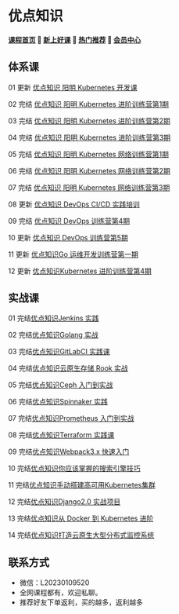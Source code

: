# 优点知识

#### [**课程首页**](../index.md) 💖 [**新上好课**](./xshk.md) 💖 [**热门推荐**](./rmtj.md) 💖 [**会员中心**](./vip.md)



## **体系课**

01 更新 [优点知识 阳明 Kubernetes 开发课](https://youdianzhishi.com/web/course/1018)

02 完结 [优点知识 阳明 Kubernetes 进阶训练营第1期](https://youdianzhishi.com/web/course/1012)

03 完结 [优点知识 阳明 Kubernetes 进阶训练营第2期](https://youdianzhishi.com/web/course/1022)

04 完结 [优点知识 阳明 Kubernetes 进阶训练营第3期](https://youdianzhishi.com/web/course/1030)

05 完结 [优点知识 阳明 Kubernetes 网络训练营第1期](https://youdianzhishi.com/web/course/1021)

06 完结 [优点知识 阳明 Kubernetes 网络训练营第2期](https://youdianzhishi.com/web/course/1029)

07 完结 [优点知识 阳明 Kubernetes 网络训练营第3期](https://youdianzhishi.com/web/course/1031)

08 更新 [优点知识 DevOps CI/CD 实践培训](https://youdianzhishi.com/web/course/1026)

09 完结 [优点知识 DevOps 训练营第4期](https://youdianzhishi.com/web/course/1032)

10 更新 [优点知识 DevOps 训练营第5期](https://youdianzhishi.com/web/course/1034)

11 更新 [优点知识Go 运维开发训练营第一期](https://youdianzhishi.com/web/course/1035)

12 更新 [优点知识Kubernetes 进阶训练营第4期](https://youdianzhishi.com/web/course/1036)



## **实战课**

01 完结[优点知识Jenkins 实践](https://youdianzhishi.com/web/course/1013)

02 完结[优点知识Golang 实战](https://youdianzhishi.com/web/course/1011)

03 完结[优点知识GitLabCI 实践课](https://youdianzhishi.com/web/course/1016)

04 完结[优点知识云原生存储 Rook 实战](https://youdianzhishi.com/web/course/1025)

05 完结[优点知识Ceph 入门到实战](https://youdianzhishi.com/web/course/1019)

06 完结[优点知识Spinnaker 实践](https://youdianzhishi.com/web/course/1020)

07 完结[优点知识Prometheus 入门到实战](https://youdianzhishi.com/web/course/1027)

08 完结[优点知识Terraform 实践课](https://youdianzhishi.com/web/course/1033)

09 完结[优点知识Webpack3.x 快速入门](https://youdianzhishi.com/web/course/1003)

10 完结[优点知识你应该掌握的搜索引擎技巧](https://youdianzhishi.com/web/course/1008)

11 完结[优点知识手动搭建高可用Kubernetes集群](https://youdianzhishi.com/web/course/1004)

12 完结[优点知识Django2.0 实战项目](https://youdianzhishi.com/web/course/1006)

13 完结[优点知识从 Docker 到 Kubernetes 进阶](https://youdianzhishi.com/web/course/1007)

14 完结[优点知识打造云原生大型分布式监控系统](https://youdianzhishi.com/web/course/1015)



## **联系方式**
-  微信：L20230109520
-  全网课程都有，欢迎私聊。
-  推荐好友下单返利，买的越多，返利越多